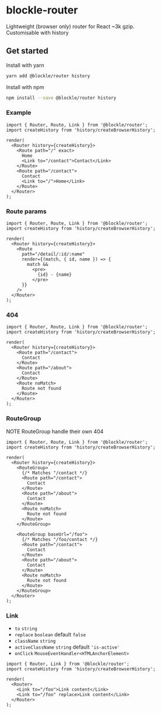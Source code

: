 # blockle-router

Lightweight (browser only) router for React ~3k gzip.  
Customisable with history

## Get started

Install with yarn

```bash
yarn add @blockle/router history
```

Install with npm

```bash
npm install --save @blockle/router history
```

### Example

```tsx
import { Router, Route, Link } from '@blockle/router';
import createHistory from 'history/createBrowserHistory';

render(
  <Router history={createHistory}>
    <Route path="/" exact>
      Home
      <Link to="/contact">Contact</Link>
    </Route>
    <Route path="/contact">
      Contact
      <Link to="/">Home</Link>
    </Route>
  </Router>
);
```

### Route params

```tsx
import { Router, Route, Link } from '@blockle/router';
import createHistory from 'history/createBrowserHistory';

render(
  <Router history={createHistory}>
    <Route
      path="/detail/:id/:name"
      render={(match, { id, name }) => {
        match &&
          <pre>
            {id} - {name}
          </pre>
      }}
    />
  </Router>
);
```

### 404

```tsx
import { Router, Route, Link } from '@blockle/router';
import createHistory from 'history/createBrowserHistory';

render(
  <Router history={createHistory}>
    <Route path="/contact">
      Contact
    </Route>
    <Route path="/about">
      Contact
    </Route>
    <Route noMatch>
      Route not found
    </Route>
  </Router>
);
```

### RouteGroup

NOTE RouteGroup handle their own 404

```tsx
import { Router, Route, Link } from '@blockle/router';
import createHistory from 'history/createBrowserHistory';

render(
  <Router history={createHistory}>
    <RouteGroup>
      {/* Matches "/contact */}
      <Route path="/contact">
        Contact
      </Route>
      <Route path="/about">
        Contact
      </Route>
      <Route noMatch>
        Route not found
      </Route>
    </RouteGroup>

    <RouteGroup baseUrl="/foo">
      {/* Matches "/foo/contact */}
      <Route path="/contact">
        Contact
      </Route>
      <Route path="/about">
        Contact
      </Route>
      <Route noMatch>
        Route not found
      </Route>
    </RouteGroup>
  </Router>
);
```

### Link

* `to` `string`
* `replace` `boolean` default `false`
* `className` `string`
* `activeClassName` `string` default `'is-active'`
* `onClick` `MouseEventHandler<HTMLAnchorElement>`

```tsx
import { Router, Link } from '@blockle/router';
import createHistory from 'history/createBrowserHistory';

render(
  <Router>
    <Link to="/foo">Link content</Link>
    <Link to="/foo" replace>Link content</Link>
  </Router>
);
```
